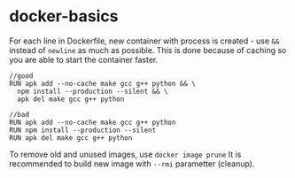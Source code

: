 # docker-basics

For each line in Dockerfile, new container with process is created - use `&&` instead of `newline` as much as possible. This is done because of caching so you are able to start the container faster.

```
//good
RUN apk add --no-cache make gcc g++ python && \
  npm install --production --silent && \
  apk del make gcc g++ python
  
//bad
RUN apk add --no-cache make gcc g++ python
RUN npm install --production --silent
RUN apk del make gcc g++ python
```

To remove old and unused images, use `docker image prune`
It is recommended to build new image with `--rmi` parametter (cleanup).

